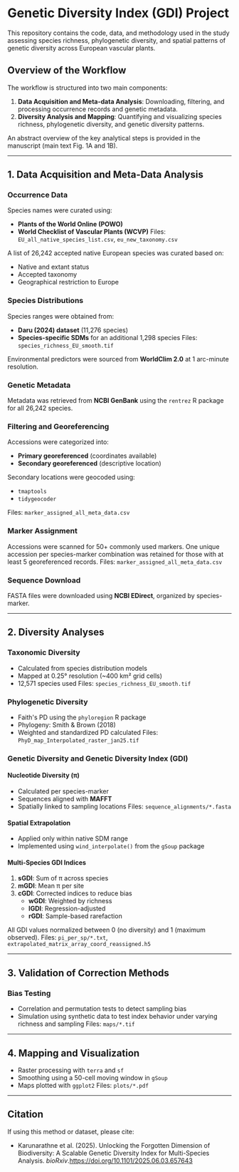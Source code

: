 
# Genetic Diversity Index (GDI) Project

This repository contains the code, data, and methodology used in the study assessing species richness, phylogenetic diversity, and spatial patterns of genetic diversity across European vascular plants.

## Overview of the Workflow

The workflow is structured into two main components:
1. **Data Acquisition and Meta-data Analysis**: Downloading, filtering, and processing occurrence records and genetic metadata.
2. **Diversity Analysis and Mapping**: Quantifying and visualizing species richness, phylogenetic diversity, and genetic diversity patterns.

An abstract overview of the key analytical steps is provided in the manuscript (main text Fig. 1A and 1B).

---

## 1. Data Acquisition and Meta-Data Analysis

### Occurrence Data
Species names were curated using:
- **Plants of the World Online (POWO)**  
- **World Checklist of Vascular Plants (WCVP)**
Files: `EU_all_native_species_list.csv`, `eu_new_taxonomy.csv`

A list of 26,242 accepted native European species was curated based on:
- Native and extant status
- Accepted taxonomy
- Geographical restriction to Europe

### Species Distributions
Species ranges were obtained from:
- **Daru (2024) dataset** (11,276 species)
- **Species-specific SDMs** for an additional 1,298 species
Files: `species_richness_EU_smooth.tif`

Environmental predictors were sourced from **WorldClim 2.0** at 1 arc-minute resolution.

### Genetic Metadata
Metadata was retrieved from **NCBI GenBank** using the `rentrez` R package for all 26,242 species.

### Filtering and Georeferencing
Accessions were categorized into:
- **Primary georeferenced** (coordinates available)
- **Secondary georeferenced** (descriptive location)

Secondary locations were geocoded using:
- `tmaptools`
- `tidygeocoder`

Files: `marker_assigned_all_meta_data.csv`

### Marker Assignment
Accessions were scanned for 50+ commonly used markers. One unique accession per species-marker combination was retained for those with at least 5 georeferenced records.
Files: `marker_assigned_all_meta_data.csv`

### Sequence Download
FASTA files were downloaded using **NCBI EDirect**, organized by species-marker.

---

## 2. Diversity Analyses

### Taxonomic Diversity
- Calculated from species distribution models
- Mapped at 0.25° resolution (~400 km² grid cells)
- 12,571 species used
Files: `species_richness_EU_smooth.tif`


### Phylogenetic Diversity
- Faith's PD using the `phyloregion` R package
- Phylogeny: Smith & Brown (2018)
- Weighted and standardized PD calculated
Files: `PhyD_map_Interpolated_raster_jan25.tif`

### Genetic Diversity and Genetic Diversity Index (GDI)

#### Nucleotide Diversity (π)
- Calculated per species-marker
- Sequences aligned with **MAFFT**
- Spatially linked to sampling locations
Files: `sequence_alignments/*.fasta`


#### Spatial Extrapolation
- Applied only within native SDM range
- Implemented using `wind_interpolate()` from the `gSoup` package

#### Multi-Species GDI Indices
1. **sGDI**: Sum of π across species
2. **mGDI**: Mean π per site
3. **cGDI**: Corrected indices to reduce bias
   - **wGDI**: Weighted by richness
   - **lGDI**: Regression-adjusted
   - **rGDI**: Sample-based rarefaction

All GDI values normalized between 0 (no diversity) and 1 (maximum observed).
Files: `pi_per_sp/*.txt`, `extrapolated_matrix_array_coord_reassigned.h5`

---

## 3. Validation of Correction Methods

### Bias Testing
- Correlation and permutation tests to detect sampling bias
- Simulation using synthetic data to test index behavior under varying richness and sampling
Files: `maps/*.tif`

---

## 4. Mapping and Visualization

- Raster processing with `terra` and `sf`
- Smoothing using a 50-cell moving window in `gSoup`
- Maps plotted with `ggplot2`
Files: `plots/*.pdf`

---

## Citation

If using this method or dataset, please cite:

- Karunarathne et al. (2025). Unlocking the Forgotten Dimension of Biodiversity: A Scalable Genetic Diversity Index for Multi-Species Analysis. *bioRxiv*.<https://doi.org/10.1101/2025.06.03.657643>
